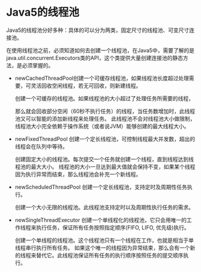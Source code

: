 # Java5的线程池
Java5的线程池分好多种：具体的可以分为两类，固定尺寸的线程池、可变尺寸连接池。

在使用线程池之前，必须知道如何去创建一个线程池，在Java5中，需要了解的是java.util.concurrent.Executors类的API，这个类提供大量创建连接池的静态方法，是必须掌握的。

* newCachedThreadPool创建一个可缓存线程池，如果线程池长度超过处理需要，可灵活回收空闲线程，若无可回收，则新建线程。

    创建一个可缓存的线程池。如果线程池的大小超过了处理任务所需要的线程，

    那么就会回收部分空闲（60秒不执行任务）的线程，当任务数增加时，此线程池又可以智能的添加新线程来处理任务。
    此线程池不会对线程池大小做限制，线程池大小完全依赖于操作系统（或者说JVM）能够创建的最大线程大小。

* newFixedThreadPool 创建一个定长线程池，可控制线程最大并发数，超出的线程会在队列中等待。

    创建固定大小的线程池。每次提交一个任务就创建一个线程，直到线程达到线程池的最大大小。
    线程池的大小一旦达到最大值就会保持不变，如果某个线程因为执行异常而结束，那么线程池会补充一个新线程。

* newScheduledThreadPool 创建一个定长线程池，支持定时及周期性任务执行。

    创建一个大小无限的线程池。此线程池支持定时以及周期性执行任务的需求。

* newSingleThreadExecutor 创建一个单线程化的线程池，它只会用唯一的工作线程来执行任务，保证所有任务按照指定顺序(FIFO, LIFO, 优先级)执行。

    创建一个单线程的线程池。这个线程池只有一个线程在工作，也就是相当于单线程串行执行所有任务。
    如果这个唯一的线程因为异常结束，那么会有一个新的线程来替代它。此线程池保证所有任务的执行顺序按照任务的提交顺序执行。
